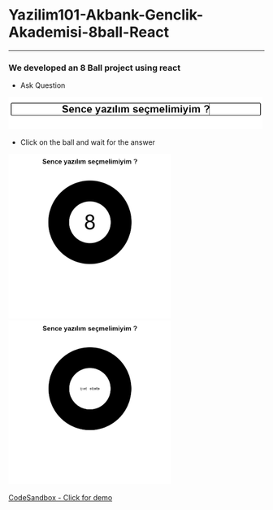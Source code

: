 # Yazilim101-Akbank-Genclik-Akademisi-8ball-React

---

### We developed an 8 Ball project using react

- Ask Question

<img src="/img/Question.png" alt="alt text" width="500" >

- Click on the ball and wait for the answer

<img src="/img/8ball.png" alt="alt text" width="320" >

<img src="/img/8ball - answer.png" alt="alt text" width="320" >

[CodeSandbox - Click for demo](https://codesandbox.io/s/akbank-genclik-akademisi-yazilim-101-6p7f4s)
